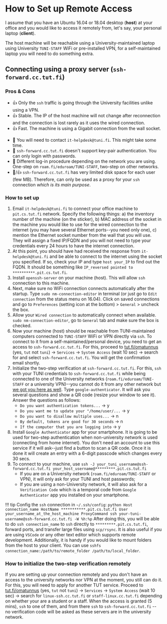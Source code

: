# How to Set up Remote Access

I assume that you have an Ubuntu 16.04 or 18.04 desktop (**host**) at your office and you would like to access it remotely from, let's say, your personal laptop (**client**).

The host machine will be reachable using a University-maintained laptop using University `TUNI-STAFF` WiFi or pre-installed VPN, for a self-maintained laptop you will need to do something extra.

<!-- - [How to Set up Remote Access](#how-to-set-up-remote-access)
  - [Connecting using a proxy server (`ssh-forward.cc.tut.fi`)](#connecting-using-a-proxy-server-ssh-forwardcctutfi)
    - [Pros & Cons](#pros--cons)
    - [How to set up](#how-to-set-up)
    - [Hint](#hint)
    - [How to initialize the two-step verification remotely](#how-to-initialize-the-two-step-verification-remotely) -->

## Connecting using a proxy server (`ssh-forward.cc.tut.fi`)

### Pros & Cons

* 👍  Only the `ssh` traffic is going through the University facilities unlike using a VPN.
* 👍  Stable. The IP of the host machine will not change after reconnection and the connection is lost rarely as it uses the wired connection.
* 👍  Fast. The machine is using a Gigabit connection from the wall socket.

- 💩  You will need to contact `it-helpdesk@tuni.fi`. This might take some time.
- 💩  `ssh-forward.cc.tut.fi` doesn't support key-pair authentication. You can only login with passwords.
- 💩  Different log-in procedure depending on the network you are using. One-step on `roam.fi/eduroam/TUNI-STAFF`, two-step on other networks.
- 💩/👍  `ssh-forward.cc.tut.fi` has very limited disk space for each user (few MB). Therefore, can only be used as a proxy for your `ssh` connection *which is its main purpose*.

### How to set up
1. Email `it-helpdesk@tuni.fi` to connect your office machine to `pit.cs.tut.fi` network. Specify the following things: a) the inventory number of the machine (on the sticker), b) MAC address of the socket in the machine you would like to use for the wired connection to the internet (you may have several Ethernet ports--you need only one), c) mention the Ethernet socket number from the wall that you will use. They will assign a fixed IP/FQDN and you will not need to type your credentials every 24 hours to have the internet connection.
2. At this point, you should have had received the response from `it-helpdesk@tuni.fi` and be able to connect to the internet using the socket you specified. If so, check your IP and type `host your_IP` to find out the FQDN. It should be something like `IP_reversed pointed to **********.pit.cs.tut.fi`.
3. Install `openssh-server` on your machine (host). This will allow `ssh` connection to this machine.
4. Next, make sure no WiFi connection connects automatically after the startup. Type `sudo nm-connection-editor` in terminal (or just go to `Edit connection` from the status menu on 16.04). Click on saved connections and go to `Preferences` (setting icon at the bottom) > `General` > uncheck the box.
5. Allow your `Wired connection` to automatically connect when available. `sudo nm-connection-editor`, go to `General` tab and make sure the box is checked.
6. Now your machine (host) should be reachable from TUNI-maintained computers connected to `TUNI-STAFF` WiFi or VPN directly via `ssh`. To connect to it from a self-maintained/personal device, you need to get an access to `ssh-forward.cc.tut.fi`. For this, proceed to [tut.fi/omatunnus](https://www.tut.fi/omatunnus) (yes, `tut` not `tuni`) -> `Services` -> `System Access` (wait 10 sec) -> search for and select `ssh-forward.cc.tut.fi`. You will get the confirmation email shortly.
7. Initialize the two-step verification at `ssh-forward.cc.tut.fi`. For this, `ssh` with your TUNI credentials to `ssh-forward.cc.tut.fi` while being connected to one of the University networks (`roam.fi/eduroam/TUNI-STAFF` or a university VPN)--you cannot do it from any other network but [we got you here as well](#how-to-initialize-the-two-step-verification-remotely). Type `google-authenticator`. It will ask you several questions and show a QR code (resize your window to see it). Answer the questions as follows:
   - `Do you want authentication tokens...` -> y
   - `Do you want me to update your "/home/user/...` -> y
   - `Do you want to disallow multiple uses...` -> n
   - `By default, tokens are good for 30 seconds` -> n
   - `If the computer that you are logging into` -> y
8. Install `Google Authenticator` app for your smartphone. It is going to be used for two-step authentication when non-university network is used (connecting from home internet). You don't need an account to use this service if it will ask--just find a button to scan a QR code. Once it is done it will create an entry with a 6-digit passcode which changes every 30 secs.
9. To connect to your machine, use `ssh -J your_tuni_username@ssh-forward.cc.tut.fi your_host_username@*********.pit.cs.tut.fi`
   - If you are on a University network (`roam.fi/eduroam/TUNI-STAFF` or VPN), it will only ask for your TUNI and host passwords;
   - If you are using a non-University network, it will also ask for a `Verification Code` which is a temporal code from `Google Authenticator` app you installed on your smartphone.


!!! tip
    Config the `ssh` connection in `~/.ssh/config`:
    ``` python
    Host connection_name
      HostName ***********.pit.cs.tut.fi
      User your_username_at_the_host_machine
      ProxyCommand ssh your-tuni-username@ssh-forward.cc.tut.fi -W %h:%p
    ```
    After doing this, you will be able to do `ssh connection_name` to `ssh` directly to `*********.pit.cs.tut.fi`, forward ports, and transfer large files using `scp/rsync`. It is also useful if you are using `VSCode` or any other text editor which supports remote development. Additionally, it is handy if you would like to mount folders from the host to your client. You can use `sshfs connection_name:/path/to/remote_folder /path/to/local_folder`.


### How to initialize the two-step verification remotely
If you are setting up your connection remotely and you don't have an access to the university networks nor VPN at the moment, you still can do it. For this, you will need to apply for another TUT service. Proceed to [tut.fi/omatunnus](https://www.tut.fi/omatunnus) (yes, `tut` not `tuni`) -> `Services` -> `System Access` (wait 10 sec) -> search for `linux-ssh.cc.tut.fi` or `staff-linux.cc.tut.fi` depending on whether your are a student or a staff. When the access is granted (5 mins), `ssh` to one of them, and from there `ssh` to `ssh-forward.cc.tut.fi` -- no verification code will be asked as these servers are in the university network.
